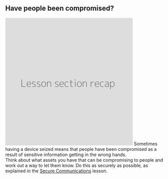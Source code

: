 ## Have people been compromised?
![](recap.png)
Sometimes having a device seized means that people have been compromised as a result of sensitive information getting in the wrong hands.
<br>
Think about what assets you have that can be compromising to people and work out a way to let them know. Do this as securely as possible, as explained in the [Secure Communications](en/topics/understand-4-digisec/4-secure-communications) lesson.
